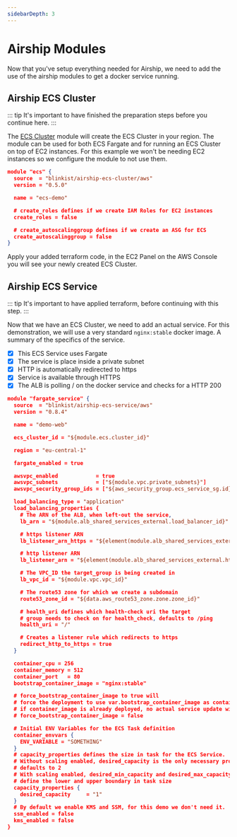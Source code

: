 ```yaml
---
sidebarDepth: 3
---
```


# Airship Modules

Now that you've setup everything needed for Airship, we need to add the use of the airship modules to get a docker service running. 


## Airship ECS Cluster

::: tip
It's important to have finished the preparation steps before you continue here. 
:::

The [ECS Cluster](https://github.com/blinkist/terraform-aws-airship-ecs-cluster) module will create the ECS Cluster in your region. The module can be used for both ECS Fargate and for running an ECS Cluster on top of EC2 instances. For this example we won't be needing EC2 instances so we configure the module to not use them.

```json
module "ecs" {
  source  = "blinkist/airship-ecs-cluster/aws"
  version = "0.5.0"

  name = "ecs-demo"

  # create_roles defines if we create IAM Roles for EC2 instances
  create_roles = false

  # create_autoscalinggroup defines if we create an ASG for ECS
  create_autoscalinggroup = false
}
```

Apply your added terraform code, in the EC2 Panel on the AWS Console you will see your newly created ECS Cluster.


## Airship ECS Service

::: tip
It's important to have applied terraform, before continuing with this step.
:::

Now that we have an ECS Cluster, we need to add an actual service. For this demonstration, we will use a very standard `nginx:stable` docker image. A summary of the specifics of the service.

- [x] This ECS Service uses Fargate
- [x] The service is place inside a private subnet
- [x] HTTP is automatically redirected to https
- [x] Service is available through HTTPS
- [x] The ALB is polling / on the docker service and checks for a HTTP 200

```json
module "fargate_service" {
  source  = "blinkist/airship-ecs-service/aws"
  version = "0.8.4"

  name = "demo-web"

  ecs_cluster_id = "${module.ecs.cluster_id}"

  region = "eu-central-1"

  fargate_enabled = true

  awsvpc_enabled            = true
  awsvpc_subnets            = ["${module.vpc.private_subnets}"]
  awsvpc_security_group_ids = ["${aws_security_group.ecs_service_sg.id}"]

  load_balancing_type = "application"
  load_balancing_properties {
    # The ARN of the ALB, when left-out the service, 
    lb_arn = "${module.alb_shared_services_external.load_balancer_id}"

    # https listener ARN
    lb_listener_arn_https = "${element(module.alb_shared_services_external.https_listener_arns,0)}"

    # http listener ARN
    lb_listener_arn = "${element(module.alb_shared_services_external.http_tcp_listener_arns,0)}"

    # The VPC_ID the target_group is being created in
    lb_vpc_id = "${module.vpc.vpc_id}"

    # The route53 zone for which we create a subdomain
    route53_zone_id = "${data.aws_route53_zone.zone.zone_id}"

    # health_uri defines which health-check uri the target 
    # group needs to check on for health_check, defaults to /ping
    health_uri = "/"

    # Creates a listener rule which redirects to https
    redirect_http_to_https = true
  }

  container_cpu = 256
  container_memory = 512
  container_port   = 80
  bootstrap_container_image = "nginx:stable"

  # force_bootstrap_container_image to true will 
  # force the deployment to use var.bootstrap_container_image as container_image
  # if container_image is already deployed, no actual service update will happen
  # force_bootstrap_container_image = false

  # Initial ENV Variables for the ECS Task definition
  container_envvars {
    ENV_VARIABLE = "SOMETHING"
  }
  # capacity_properties defines the size in task for the ECS Service.
  # Without scaling enabled, desired_capacity is the only necessary property
  # defaults to 2
  # With scaling enabled, desired_min_capacity and desired_max_capacity 
  # define the lower and upper boundary in task size
  capacity_properties {
    desired_capacity     = "1"
  }
  # By default we enable KMS and SSM, for this demo we don't need it.
  ssm_enabled = false
  kms_enabled = false
}
```

